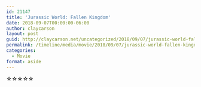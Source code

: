 ```yaml
---
id: 21147
title: 'Jurassic World: Fallen Kingdom'
date: 2018-09-07T00:00:00-06:00
author: claycarson
layout: post
guid: http://claycarson.net/uncategorized/2018/09/07/jurassic-world-fallen-kingdom/
permalink: /timeline/media/movie/2018/09/07/jurassic-world-fallen-kingdom/
categories:
  - Movie
format: aside
---
```

<div class="media-details"></div>

<div class="media-creator"></div>

<div class="media-rating">☆☆☆☆☆</div>